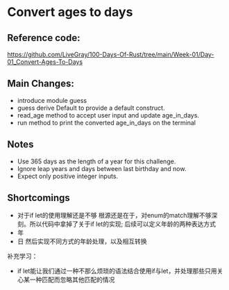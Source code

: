 # Convert ages to days

## Reference code:
https://github.com/LiveGray/100-Days-Of-Rust/tree/main/Week-01/Day-01_Convert-Ages-To-Days

## Main Changes:
- introduce module guess
- guess derive Default to provide a default construct.
- read_age method to accept user input and update age_in_days. 
- run method to print the converted age_in_days on the terminal

## Notes
- Use 365 days as the length of a year for this challenge.
- Ignore leap years and days between last birthday and now.
- Expect only positive integer inputs.

## Shortcomings
- 对于if let的使用理解还是不够
根源还是在于，对enum的match理解不够深刻。所以代码中拿掉了关于if let的实现; 后续可以定义年龄的两种表达方式
- 年
- 日
然后实现不同方式的年龄处理，以及相互转换

补充学习：
- if let能让我们通过一种不那么烦琐的语法结合使用if与let，并处理那些只用关心某一种匹配而忽略其他匹配的情况

